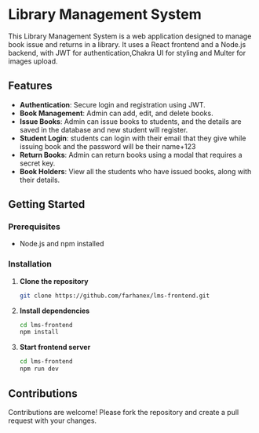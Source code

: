 # Library Management System

This Library Management System is a web application designed to manage book issue and returns in a library. It uses a React frontend and a Node.js backend, with JWT for authentication,Chakra UI for styling and Multer for images upload.
## Features
- **Authentication**:
Secure login and registration using JWT.
- **Book Management**: Admin can add, edit, and delete books.
- **Issue Books**: Admin can issue books to students, and the details are saved in the database and new student will register.
- **Student Login**: students can login with their email that they give while issuing book and the password will be their name+123
- **Return Books**: Admin can return books using a modal that requires a secret key.
- **Book Holders**: View all the students who have issued books, along with their details.

## Getting Started
### Prerequisites
- Node.js and npm installed

### Installation

1. **Clone the repository**
    ```sh
    git clone https://github.com/farhanex/lms-frontend.git
    ```
2. **Install dependencies**
    ```sh
    cd lms-frontend 
    npm install
    ```
3. **Start frontend server**
    ```sh
    cd lms-frontend 
    npm run dev
    ```
## Contributions

Contributions are welcome! Please fork the repository and create a pull request with your changes.

